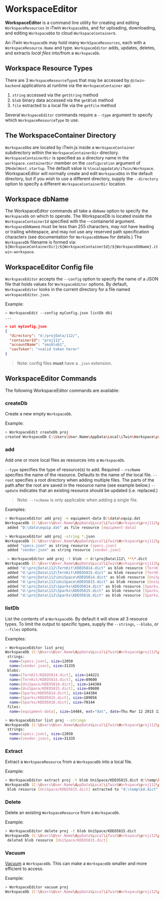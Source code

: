 # WorkspaceEditor

**WorkspaceEditor** is a command line utility for creating and editing `WorkspaceResources` in iTwin `WorkspaceDb`s, and for uploading, downloading, and editing `WorkspaceDb`s to cloud `WorkspaceContainer`s.

An iTwin `WorkspaceDb` may hold many `WorkSpaceResources`, each with a `WorkspaceResource.Name` and type. `WorkspaceEditor` adds, updates, deletes, and extracts *local files* into/from a `WorkspaceDb`.

## Workspace Resource Types

There are 3 `WorkspaceResourceType`s that may be accessed by `@itwin-backend` applications at runtime via the `WorkspaceContainer` api:

 1. `string` accessed via the `getString` method
 2. `blob`  binary data accessed via the `getBlob` method
 3. `file`  extracted to a local file via the `getFile` method

Several `WorkspaceEditor` commands require a `--type` argument to specify which `WorkspaceResourceType` to use.

## The WorkspaceContainer Directory

`WorkspaceDb`s are located by iTwin.js inside a `WorkspaceContainer` subdirectory within the `WorkspaceContainerDir` directory. `WorkspaceContainerDir` is specified as a directory name in the `workspace.containerDir` member on the `configuration` argument of  `IModelHost.startup`. The default value is `%localappdata%/iTwin/Workspace`. WorkspaceEditor will normally create and edit `WorkspaceDb`s in the default directory, but if you wish to use a different directory, supply the `--directory` option to specify a different `WorkspaceContainerDir` location.

## Workspace dbName

The WorkspaceEditor commands all take a `dbName` option to specify the `WorkspaceDb` on which to operate. The WorkspaceDb is located inside the `WorkspaceContainerId` specified with the --containerId argument. `WorkspaceDbName`s must be less than 255 characters, may not have leading or trailing whitespace, and may not use any reserved path specification characters (see documentation for `WorkspaceDbName` for details.) The `WorkspaceDb` filename is formed via: `${WorkspaceContainerDir}/${WorkspaceContainerId}/${WorkspaceDbName}.itwin-workspace`.

## WorkspaceEditor Config file

`WorkspaceEditor` accepts the `--config` option to specify the name of a JSON file that holds values for `WorkspaceEditor` options. By default, `WorkspaceEditor` looks in the current directory for a file named `workspaceEditor.json`.

Example:

```sh
> WorkspaceEdit --config myConfig.json listDb db1
...
```

```json
> cat myConfig.json
{
  "directory": "d:/projData/112/",
  "containerId": "proj112",
  "accountName": "smsblob1",
  "sasToken": "<valid token here>"
}
```

> Note: config files **must** have a `.json` extension.

## WorkspaceEditor Commands

The following WorkspaceEditor commands are available:

### createDb

Create a new empty `WorkspaceDb`.

Example:

```sh
> WorkspaceEdit createDb proj
created WorkspaceDb C:\Users\User.Name\AppData\Local\iTwin\Workspace\proj112\proj.itwin-workspace
```

### add

Add one or more local files as resources into a `WorkspaceDb`.

`--type` specifies the type of resource(s) to add. Required
`--rscName` specifies the name of the resource. Defaults to the name of the local file.
`--root` specifies a root directory when adding multiple files. The parts of the path after the root are saved in the resource name (see example below.)
`--update` indicates that an existing resource should be updated (i.e. replaced.)

> Note: `--rscName`  is only applicable when adding a single file.

Examples:

```sh
> WorkspaceEditor add proj -n equipment-data D:\data\equip.dat
WorkspaceDb [C:\Users\User.Name\AppData\Local\iTwin\Workspace\proj112\proj.itwin-workspace]
 added "D:\data\equip.dat" as file resource [equipment-data]
```

```sh
> WorkspaceEditor add proj -string *.json
WorkspaceDb [C:\Users\User.Name\AppData\Local\iTwin\Workspace\proj112\proj.itwin-workspace]
 added "specs.json" as string resource [specs.json]
 added "vendor.json" as string resource [vendor.json]
 ```

```sh
 > WorkspaceEditor add proj -t blob -r d:\projData\112\ **\*.dict
WorkspaceDb [C:\Users\User.Name\AppData\Local\iTwin\Workspace\proj112\proj.itwin-workspace]
 added "d:\projData\112\TernKit\KDEO5814.dict" as blob resource [TernKit/KDEO5814.dict]
 added "d:\projData\112\TernKit\KDEO5815.dict" as blob resource [TernKit/KDEO5815.dict]
 added "d:\projData\112\UniSpace\KDEO5814.dict" as blob resource [UniSpace/KDEO5814.dict]
 added "d:\projData\112\UniSpace\KDEO5815.dict" as blob resource [UniSpace/KDEO5815.dict]
 added "d:\projData\112\Sparks\KDEO5814.dict" as blob resource [Sparks/KDEO5814.dict]
 added "d:\projData\112\Sparks\KDEO5815.dict" as blob resource [Sparks/KDEO5815.dict]
 added "d:\projData\112\Sparks\KDEO5816.dict" as blob resource [Sparks/KDEO5816.dict]
 ```

### listDb

List the contents of a `WorkspaceDb`. By default it will show all 3 resource types. To limit the output to specific types, supply the `--strings`, `--blobs`, or `--files` options.

Examples:

```sh
> WorkspaceEditor list proj
WorkspaceDb [C:\Users\User.Name\AppData\Local\iTwin\Workspace\proj112\proj.itwin-workspace]
 strings:
  name=[specs.json], size=12050
  name=[vendor.json], size=31335
 blobs:
  name=[TernKit/KDEO5814.dict], size=144221
  name=[TernKit/KDEO5815.dict], size=89600
  name=[UniSpace/KDEO5814.dict], size=144384
  name=[UniSpace/KDEO5815.dict], size=89600
  name=[Sparks/KDEO5814.dict], size=144384
  name=[Sparks/KDEO5815.dict], size=109056
  name=[Sparks/KDEO5816.dict], size=70144
 files:
  name=[equipment-data], size=14484, ext="dat", date=Thu Mar 12 2015 13:52:51 GMT-0400
```

```sh
> WorkspaceEditor list proj --strings
WorkspaceDb [C:\Users\User.Name\AppData\Local\iTwin\Workspace\proj112\proj.itwin-workspace]
 strings:
  name=[specs.json], size=12050
  name=[vendor.json], size=31335
```

### Extract

Extract a `WorkspaceResource` from a `WorkspaceDb` into a local file.

Example:
```sh
> WorkspaceEditor extract proj -t blob UniSpace/KDEO5815.dict d:\temp\kd.dict
WorkspaceDb [C:\Users\User.Name\AppData\Local\iTwin\Workspace\proj112\proj.itwin-workspace]
 blob resource [UniSpace/KDEO5815.dict] extracted to "d:\temp\kd.dict"
```

### Delete

Delete an existing `WorkspaceResource` from a `WorkspaceDb`.

Example:
```sh
> WorkspaceEditor delete proj -t blob UniSpace/KDEO5815.dict
WorkspaceDb [C:\Users\User.Name\AppData\Local\iTwin\Workspace\proj112\proj.itwin-workspace]
 deleted blob resource [UniSpace/KDEO5815.dict]
```

### Vacuum

[Vacuum](https://www.sqlite.org/lang_vacuum.html) a `WorkspaceDb`. This can make a `WorkspaceDb` smaller and more efficient to access.

Example:
```sh
> WorkspaceEditor vacuum proj
WorkspaceDb [C:\Users\User.Name\AppData\Local\iTwin\Workspace\proj112\proj.itwin-workspace] vacuumed
```
